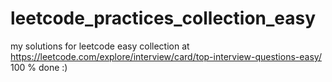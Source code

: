 # leetcode_practices_collection_easy
my solutions for leetcode easy collection at https://leetcode.com/explore/interview/card/top-interview-questions-easy/
100 % done :)

